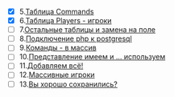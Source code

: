 - [x] 5.[Таблица Commands](https://www.videosharp.info/video/footpost1/nr=2125)
- [x] 6.[Таблица Players - игроки](https://www.videosharp.info/video/footpost1/nr=2126)
- [ ] 7.[Остальные таблицы и замена на поле](https://www.videosharp.info/video/footpost1/nr=2127)
- [ ] 8.[Подключение php к postgresql](https://www.videosharp.info/video/footpost1/nr=2128)
- [ ] 9.[Команды - в массив ](https://www.videosharp.info/video/footpost1/nr=2129)
- [ ] 10.[Представление имеем и ... используем ](https://www.videosharp.info/video/footpost1/nr=2143)
- [ ] 11.[Добавляем всё! ](https://www.videosharp.info/video/footpost1/nr=2144)
- [ ] 12.[Массивные игроки ](https://www.videosharp.info/video/footpost1/nr=2153)
- [ ] 13.[Вы хорошо сохранились? ](https://www.videosharp.info/video/footpost1/nr=2154)